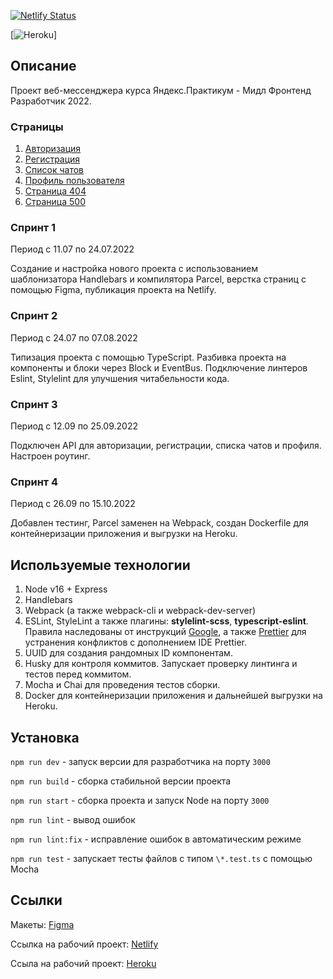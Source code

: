 [![Netlify Status](https://api.netlify.com/api/v1/badges/55a263f4-bfea-4b71-83f0-d422089db859/deploy-status)](https://app.netlify.com/sites/charming-marshmallow-76f3f5/deploys)

[![Heroku](https://heroku-badge.herokuapp.com/?app=heroku-badge)]

## Описание

Проект веб-мессенджера курса Яндекс.Практикум - Мидл Фронтенд Разработчик 2022.

### Страницы

1. [Авторизация](https://charming-marshmallow-76f3f5.netlify.app)
2. [Регистрация](https://charming-marshmallow-76f3f5.netlify.app/register)
3. [Список чатов](https://charming-marshmallow-76f3f5.netlify.app/chats)
4. [Профиль пользователя](https://charming-marshmallow-76f3f5.netlify.app/profile)
5. [Страница 404](https://charming-marshmallow-76f3f5.netlify.app/404)
6. [Страница 500](https://charming-marshmallow-76f3f5.netlify.app/500)

### Спринт 1

Период с 11.07 по 24.07.2022

Создание и настройка нового проекта с использованием шаблонизатора Handlebars и компилятора Parcel, верстка страниц с помощью Figma, публикация проекта на Netlify.

### Спринт 2

Период с 24.07 по 07.08.2022

Типизация проекта с помощью TypeScript. Разбивка проекта на компоненты и блоки через Block и EventBus. Подключение линтеров Eslint, Stylelint для улучшения читабельности кода.

### Спринт 3

Период с 12.09 по 25.09.2022

Подключен API для авторизации, регистрации, списка чатов и профиля.
Настроен роутинг.

### Спринт 4

Период с 26.09 по 15.10.2022

Добавлен тестинг, Parcel заменен на Webpack, создан Dockerfile для контейнеризации приложения и выгрузки на Heroku.

## Используемые технологии

1. Node v16 + Express
2. Handlebars
3. Webpack (а также webpack-cli и webpack-dev-server)
4. ESLint, StyleLint а также плагины: **stylelint-scss**, **typescript-eslint**. Правила наследованы от инструкций [Google](https://github.com/google/eslint-config-google), а также [Prettier](https://github.com/prettier/stylelint-config-prettier) для устранения конфликтов с дополнением IDE Prettier.
5. UUID для создания рандомных ID компонентам.
6. Husky для контроля коммитов. Запускает проверку линтинга и тестов перед коммитом.
7. Mocha и Chai для проведения тестов сборки.
8. Docker для контейнеризации приложения и дальнейшей выгрузки на Heroku.

## Установка

`npm run dev` - запуск версии для разработчика на порту `3000`

`npm run build` - сборка стабильной версии проекта

`npm run start` - сборка проекта и запуск Node на порту `3000`

`npm run lint` - вывод ошибок

`npm run lint:fix` - исправление ошибок в автоматическим режиме

`npm run test` - запускает тесты файлов с типом `\*.test.ts` с помощью Mocha

## Ссылки

Макеты: [Figma](https://www.figma.com/file/IZNg4gYpnw1PjPAJbxXlKZ/ChatScript)

Ссылка на рабочий проект: [Netlify](https://charming-marshmallow-76f3f5.netlify.app)

Ссыла на рабочий проект: [Heroku](https://chatscript.herokuapp.com)
